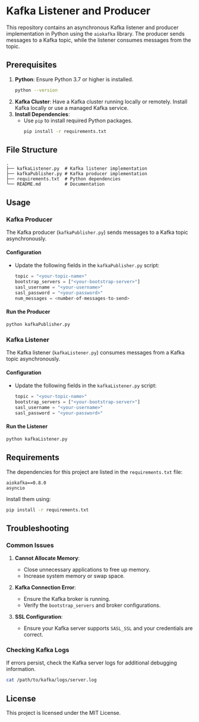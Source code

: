 # Kafka Listener and Producer

This repository contains an asynchronous Kafka listener and producer implementation in Python using the `aiokafka` library. The producer sends messages to a Kafka topic, while the listener consumes messages from the topic.

## Prerequisites

1. **Python**: Ensure Python 3.7 or higher is installed.
   ```bash
   python --version
   ```
2. **Kafka Cluster**: Have a Kafka cluster running locally or remotely. Install Kafka locally or use a managed Kafka service.
3. **Install Dependencies**:
   - Use `pip` to install required Python packages.
     ```bash
     pip install -r requirements.txt
     ```

## File Structure

```plaintext
.
├── kafkaListener.py  # Kafka listener implementation
├── kafkaPublisher.py # Kafka producer implementation
├── requirements.txt  # Python dependencies
└── README.md         # Documentation
```

## Usage

### Kafka Producer

The Kafka producer (`kafkaPublisher.py`) sends messages to a Kafka topic asynchronously.

#### Configuration
- Update the following fields in the `kafkaPublisher.py` script:
  ```python
  topic = "<your-topic-name>"
  bootstrap_servers = ["<your-bootstrap-server>"]
  sasl_username = "<your-username>"
  sasl_password = "<your-password>"
  num_messages = <number-of-messages-to-send>
  ```

#### Run the Producer
```bash
python kafkaPublisher.py
```

### Kafka Listener

The Kafka listener (`kafkaListener.py`) consumes messages from a Kafka topic asynchronously.

#### Configuration
- Update the following fields in the `kafkaListener.py` script:
  ```python
  topic = "<your-topic-name>"
  bootstrap_servers = ["<your-bootstrap-server>"]
  sasl_username = "<your-username>"
  sasl_password = "<your-password>"
  ```

#### Run the Listener
```bash
python kafkaListener.py
```

## Requirements

The dependencies for this project are listed in the `requirements.txt` file:

```plaintext
aiokafka==0.8.0
asyncio
```

Install them using:
```bash
pip install -r requirements.txt
```

## Troubleshooting

### Common Issues

1. **Cannot Allocate Memory**:
   - Close unnecessary applications to free up memory.
   - Increase system memory or swap space.

2. **Kafka Connection Error**:
   - Ensure the Kafka broker is running.
   - Verify the `bootstrap_servers` and broker configurations.

3. **SSL Configuration**:
   - Ensure your Kafka server supports `SASL_SSL` and your credentials are correct.

### Checking Kafka Logs
If errors persist, check the Kafka server logs for additional debugging information.

```bash
cat /path/to/kafka/logs/server.log
```

## License
This project is licensed under the MIT License.

